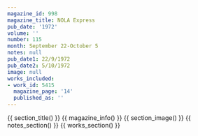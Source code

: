 ```yaml
---
magazine_id: 998
magazine_title: NOLA Express
pub_date: '1972'
volume: ''
number: 115
month: September 22-October 5
notes: null
pub_date1: 22/9/1972
pub_date2: 5/10/1972
image: null
works_included:
- work_id: 5415
  magazine_page: '14'
  published_as: ''
---
```


{{ section_title() }}
{{ magazine_info() }}
{{ section_image() }}
{{ notes_section() }}
{{ works_section() }}
